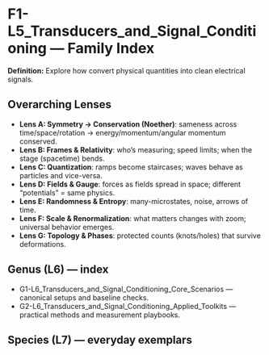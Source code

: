 # F1-L5_Transducers_and_Signal_Conditioning — Family Index
**Definition:** Explore how convert physical quantities into clean electrical signals.

## Overarching Lenses

- **Lens A: Symmetry -> Conservation (Noether)**: sameness across time/space/rotation → energy/momentum/angular momentum conserved.
- **Lens B: Frames & Relativity**: who’s measuring; speed limits; when the stage (spacetime) bends.
- **Lens C: Quantization**: ramps become staircases; waves behave as particles and vice-versa.
- **Lens D: Fields & Gauge**: forces as fields spread in space; different “potentials” = same physics.
- **Lens E: Randomness & Entropy**: many-microstates, noise, arrows of time.
- **Lens F: Scale & Renormalization**: what matters changes with zoom; universal behavior emerges.
- **Lens G: Topology & Phases**: protected counts (knots/holes) that survive deformations.

## Genus (L6) — index
- G1-L6_Transducers_and_Signal_Conditioning_Core_Scenarios — canonical setups and baseline checks.
- G2-L6_Transducers_and_Signal_Conditioning_Applied_Toolkits — practical methods and measurement playbooks.

## Species (L7) — everyday exemplars
